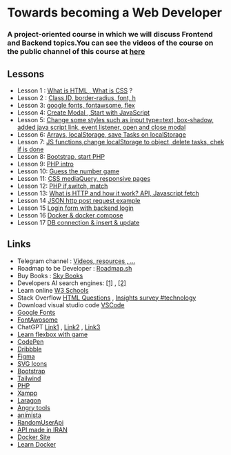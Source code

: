# Towards becoming a Web Developer 

### A project-oriented course in which we will discuss Frontend and ‌Backend topics.You can see the videos of the course on the public channel of this course at [here](https://t.me/Towards_becoming_a_web_developer)

## Lessons 

-  Lesson 1 : [What is HTML , What is CSS](https://github.com/rezalaal/todo/blob/Lesson-01---14020213/index.htm) ?
- Lesson 2 : [Class,ID, border-radius, font, h](https://github.com/rezalaal/todo/tree/Lesson-02--14020214)
- Lesson 3: [google fonts, fontawsome, flex](https://github.com/rezalaal/todo/tree/Lesson-03--14020220)
- Lesson 4: [Create Modal , Start with JavaScript ](
https://github.com/rezalaal/todo/tree/Lesson-04-14020227)
- Lesson 5: [Change some styles such as input type=text, box-shadow, added java script link, event listener, open and close modal](https://github.com/rezalaal/todo/blob/Lesson-05-14020228)
- Lesson 6: [Arrays, localStorage, save Tasks on localStorage](https://github.com/rezalaal/todo/tree/Lesson-06-14020303)
- Lesson 7: [JS functions,change localStorage to object, delete tasks, chek if is done](https://github.com/rezalaal/todo/tree/Lesson-07-14020310)
- Lesson 8: [Bootstrap, start PHP](https://github.com/rezalaal/todo/tree/Lesson-08-14020317)
- Lesson 9: [PHP intro](https://github.com/rezalaal/todo/tree/Lesson-09-14020325)
- Lesson 10: [Guess the number game](https://github.com/rezalaal/todo/tree/Lesson-10-14020329)
- Lesson 11: [CSS mediaQuery, responsive pages](https://github.com/rezalaal/todo/tree/Lesson-11-14020331)
- Lesson 12: [PHP if,switch, match](https://github.com/rezalaal/todo/tree/Lesson-12-14020331)
- Lesson 13: [What is HTTP and how it work? API, Javascript fetch](https://github.com/rezalaal/todo/tree/Lesson-13-14020405)
- Lesson 14 [JSON http post request example](https://github.com/rezalaal/todo/blob/Lesson-14-14020415/api/index.php)
- Lesson 15 [Login form with backend login ](https://github.com/rezalaal/todo/blob/Lesson-15-14020416/api/index.php)
- Lesson 16 [Docker & docker compose](https://github.com/rezalaal/todo/tree/Lesson-16-14020419) 
- Lesson 17 [DB connection & insert & update](https://github.com/rezalaal/todo/tree/Lesson-17-14020421)


## Links
- Telegram channel : [Videos, resources , ...](https://t.me/Towards_becoming_a_web_developer)
- Roadmap to be Developer : [Roadmap.sh](https://roadmap.sh)
- Buy Books : [Sky Books](https://skybooks.ir)
- Developers AI search engines: [[1]](https://www.phind.com/) , [[2]](https://www.perplexity.ai/)
- Learn online [W3 Schools](https://w3schools.com)
- Stack Overflow [HTML Questions](https://stackoverflow.com/questions/tagged/html) , [Insights survey #technology](https://survey.stackoverflow.co/2022/#technology)
- Download visual studio code [VSCode](https://code.visualstudio.com/download)
- [Google Fonts](https://fonts.google.com/) 
- [FontAwosome](https://fontawesome.com/icons)
- ChatGPT [Link1](https://chat.forefront.ai/) , [Link2](https://freegpt.one/) , [Link3](https://chatbot.theb.ai/#/chat)
- [Learn flexbox with game](https://flexboxfroggy.com)
- [CodePen](https://codepen.io)
- [Dribbble](https://dribbble.com)
- [Figma](https://figma.com)
- [SVG Icons](https://simpleicons.org/)
- [Bootstrap](https://getbootstrap.com)
- [Tailwind](https://tailwindcss.com)
- [PHP](https://php.net)
- [Xampp](https://www.apachefriends.org/index.html)
- [Laragon](https://laragon.org)
- [Angry tools](https://angrytools.com/)
- [animista](https://animista.net/play)
- [RandomUserApi](https://randomuser.me/api/)
- [API made in IRAN](https://github.com/Hameds/APIs-made-in-Iran)
- [Docker Site](https://docker.com)
- [Learn Docker](https://dockerme.ir)